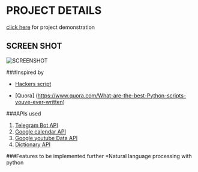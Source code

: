 
PROJECT DETAILS
===============

[click here](https://www.youtube.com/watch?v=zTJ1JtZPuAA) for project demonstration

SCREEN SHOT
-----------
![SCREENSHOT](http://s33.postimg.org/596mj45dr/tele_bot_img.png)

###Inspired by
* [Hackers script](https://github.com/NARKOZ/hacker-scripts)
+ [Quora] (https://www.quora.com/What-are-the-best-Python-scripts-youve-ever-written)


###APIs used
1. [Telegram Bot API](https://core.telegram.org/bots/api)
2. [Google calendar API](https://developers.google.com/google-apps/calendar/)
3. [Google youtube Data API](https://developers.google.com/youtube/v3/)
4. [Dictionary API](http://developer.wordnik.com/docs.html#!/word)

###Features to be implemented further
*Natural language processing with python
